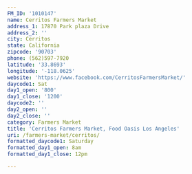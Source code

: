 ```yaml
---
FM_ID: '1010147'
name: Cerritos Farmers Market
address_1: 17870 Park plaza Drive
address_2: ''
city: Cerritos
state: California
zipcode: '90703'
phone: (562)597-7920
latitude: '33.8693'
longitude: '-118.0625'
website: 'https://www.facebook.com/CerritosFarmersMarket/'
daycode1: Sat
day1_open: '800'
day1_close: '1200'
daycode2: ''
day2_open: ''
day2_close: ''
category: Farmers Market
title: 'Cerritos Farmers Market, Food Oasis Los Angeles'
uri: /farmers-market/cerritos/
formatted_daycode1: Saturday
formatted_day1_open: 8am
formatted_day1_close: 12pm

---
```

